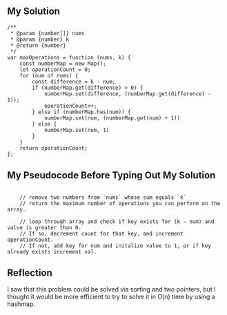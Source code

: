 ## My Solution

```
/**
 * @param {number[]} nums
 * @param {number} k
 * @return {number}
 */
var maxOperations = function (nums, k) {
    const numberMap = new Map();
    let operationCount = 0;
    for (num of nums) {
        const difference = k - num;
        if (numberMap.get(difference) > 0) {
            numberMap.set(difference, (numberMap.get(difference) - 1));
            operationCount++;
        } else if (numberMap.has(num)) {
            numberMap.set(num, (numberMap.get(num) + 1))
        } else {
            numberMap.set(num, 1)
        }
    }
    return operationCount;
};
```

## My Pseudocode Before Typing Out My Solution

```

    // remove two numbers from `nums` whose sum equals `k`
    // return the maximum number of operations you can perform on the array.

    // loop through array and check if key exists for (k - num) and value is greater than 0.
    // If so, decrement count for that key, and increment operationCount.
    // If not, add key for num and initalize value to 1, or if key already exists increment val.

```

## Reflection

I saw that this problem could be solved via sorting and two pointers, but I thought it would be more efficient to try to solve it in O(n) time by using a hashmap.
